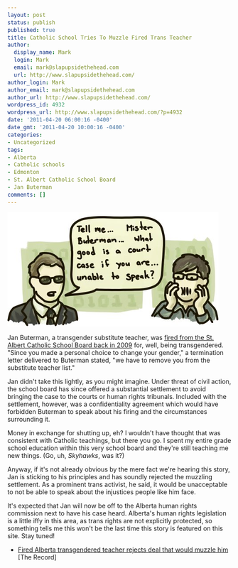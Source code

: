 ```yaml
---
layout: post
status: publish
published: true
title: Catholic School Tries To Muzzle Fired Trans Teacher
author:
  display_name: Mark
  login: Mark
  email: mark@slapupsidethehead.com
  url: http://www.slapupsidethehead.com/
author_login: Mark
author_email: mark@slapupsidethehead.com
author_url: http://www.slapupsidethehead.com/
wordpress_id: 4932
wordpress_url: http://www.slapupsidethehead.com/?p=4932
date: '2011-04-20 06:00:16 -0400'
date_gmt: '2011-04-20 10:00:16 -0400'
categories:
- Uncategorized
tags:
- Alberta
- Catholic schools
- Edmonton
- St. Albert Catholic School Board
- Jan Buterman
comments: []
---
```

![In a scene like the matrix, an agent threatens to silence a trans teacher](/wp-content/media/2011/04/transgender-matrix.jpg "Pricilla, Queen of the Desert threatens a trans man")

Jan Buterman, a transgender substitute teacher, was [fired from the St. Albert Catholic School Board back in 2009](http://www.slapupsidethehead.com/2009/10/teacher-fired-over-gender-identity/ "Teacher Fired Over Gender Identity") for, well, being transgendered. "Since you made a personal choice to change your gender," a termination letter delivered to Buterman stated, "we have to remove you from the substitute teacher list."

Jan didn't take this lightly, as you might imagine. Under threat of civil action, the school board has since offered a substantial settlement to avoid bringing the case to the courts or human rights tribunals. Included with the settlement, however, was a confidentiality agreement which would have forbidden Buterman to speak about his firing and the circumstances surrounding it.

Money in exchange for shutting up, eh? I wouldn't have thought that was consistent with Catholic teachings, but there you go. I spent my entire grade school education within this very school board and they're still teaching me new things. (Go, uh, _Skyhawks_, was it?)

Anyway, if it's not already obvious by the mere fact we're hearing this story, Jan is sticking to his principles and has soundly rejected the muzzling settlement. As a prominent trans activist, he said, it would be unacceptable to not be able to speak about the injustices people like him face.

It's expected that Jan will now be off to the Alberta human rights commission next to have his case heard. Alberta's human rights legislation is a little iffy in this area, as trans rights are not explicitly protected, so something tells me this won't be the last time this story is featured on this site. Stay tuned!

- [Fired Alberta transgendered teacher rejects deal that would muzzle him](http://www.therecord.com/news/canada/article/514775--fired-alberta-transgendered-teacher-rejects-deal-that-would-muzzle-him) [The Record]
